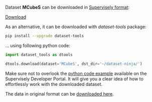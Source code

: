 Dataset **MCubeS** can be downloaded in [Supervisely format](https://developer.supervisely.com/api-references/supervisely-annotation-json-format):

 [Download](https://assets.supervisely.com/remote/eyJsaW5rIjogImZzOi8vYXNzZXRzLzMzNTFfTUN1YmVTL21jdWJlcy1EYXRhc2V0TmluamEudGFyIiwgInNpZyI6ICJNa3greGw5SHAxMWFkUDZJVXA2QWhyMzJONHp6Vkl0ZEViczF4TGZaQlVNPSJ9)

As an alternative, it can be downloaded with *dataset-tools* package:
``` bash
pip install --upgrade dataset-tools
```

... using following python code:
``` python
import dataset_tools as dtools

dtools.download(dataset='MCubeS', dst_dir='~/dataset-ninja/')
```
Make sure not to overlook the [python code example](https://developer.supervisely.com/getting-started/python-sdk-tutorials/iterate-over-a-local-project) available on the Supervisely Developer Portal. It will give you a clear idea of how to effortlessly work with the downloaded dataset.

The data in original format can be [downloaded here](https://drive.google.com/file/d/14egTCyC0Pampb7imrXVwaDRffHN7FZxh/view?usp=sharing).